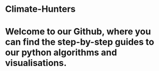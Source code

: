 # Climate-Hunters
# Welcome to our Github, where you can find the step-by-step guides to our python algorithms and visualisations. 
